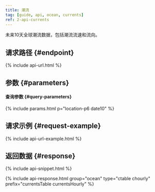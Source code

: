 ```yaml
---
title: 潮流
tag: [guide, api, ocean, currents]
ref: 2-api-currents
---
```


未来10天全球潮流数据，包括潮流流速和流向。

## 请求路径 {#endpoint}

{% include api-url.html %}

## 参数 {#parameters}

#### 查询参数 {#query-parameters}

{% include params.html p="location-p6 date10" %}

## 请求示例 {#request-example}

{% include api-url-example.html %}

## 返回数据 {#response}

{% include api-snippet.html %}

{% include api-response.html group="ocean" type="ctable chourly" prefix="currentsTable currentsHourly" %}